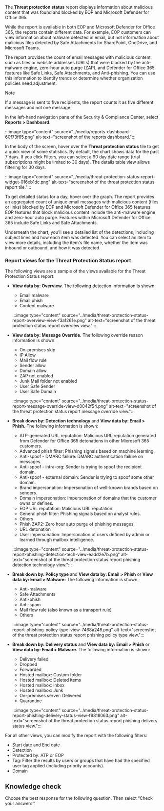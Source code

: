 The **Threat protection status** report displays information about malicious content that was found and blocked by EOP and Microsoft Defender for Office 365.

While the report is available in both EOP and Microsoft Defender for Office 365, the reports contain different data. For example, EOP customers can view information about malware detected in email, but not information about malicious files detected by Safe Attachments for SharePoint, OneDrive, and Microsoft Teams.

The report provides the count of email messages with malicious content, such as files or website addresses (URLs) that were blocked by the anti-malware engine, zero-hour auto purge (ZAP), and Defender for Office 365 features like Safe Links, Safe Attachments, and Anti-phishing. You can use this information to identify trends or determine whether organization policies need adjustment.

> [!NOTE]
> If a message is sent to five recipients, the report counts it as five different messages and not one message.

In the left-hand navigation pane of the Security &amp; Compliance Center, select **Reports &gt; Dashboard**.<br>

:::image type="content" source="../media/reports-dashboard-60f73f65.png" alt-text="screenshot of the reports dashboard.":::


In the body of the screen, hover over the **Threat protection status** tile to get a quick view of some statistics. By default, the chart shows data for the past 7 days. If you click Filters, you can select a 90 day date range (trial subscriptions might be limited to 30 days). The details table view allows filtering for 30 days.

:::image type="content" source="../media/threat-protection-status-report-widget-016eb1dc.png" alt-text="screenshot of the threat protection status report tile.":::


To get detailed status for a day, hover over the graph. The report provides an aggregated count of unique email messages with malicious content (files or links) blocked by EOP and Microsoft Defender for Office 365 features. EOP features that block malicious content include the anti-malware engine and zero-hour auto purge. Features within Microsoft Defender for Office 365 include Safe Links and Safe Attachments.

Underneath the chart, you'll see a detailed list of the detections, including subject lines and how each item was detected. You can select an item to view more details, including the item's file name, whether the item was inbound or outbound, and how it was detected.

### Report views for the Threat Protection Status report

The following views are a sample of the views available for the Threat Protection Status report:

 -  **View data by: Overview.** The following detection information is shown:
    
     -  Email malware
     -  Email phish
     -  Content malware

    :::image type="content" source="../media/threat-protection-status-report-overview-view-f3a1261e.png" alt-text="screenshot of the threat protection status report overview view.":::


 -  **View data by: Message Override.** The following override reason information is shown:
    
     -  On-premises skip
     -  IP Allow
     -  Mail flow rule
     -  Sender allow
     -  Domain allow
     -  ZAP not enabled
     -  Junk Mail folder not enabled
     -  User Safe Sender
     -  User Safe Domain

    :::image type="content" source="../media/threat-protection-status-report-message-override-view-d0042f54.png" alt-text="screenshot of the threat protection status report message override view.":::


 -  **Break down by: Detection technology** and **View data by: Email &gt; Phish.** The following information is shown:
    
     -  ATP-generated URL reputation: Malicious URL reputation generated from Defender for Office 365 detonations in other Microsoft 365 customers.
     -  Advanced phish filter: Phishing signals based on machine learning.
     -  Anti-spoof - DMARC failure: DMARC authentication failure on messages.
     -  Anti-spoof - intra-org: Sender is trying to spoof the recipient domain.
     -  Anti-spoof - external domain: Sender is trying to spoof some other domain.
     -  Brand impersonation: Impersonation of well-known brands based on senders.
     -  Domain impersonation: Impersonation of domains that the customer owns or defines.
     -  EOP URL reputation: Malicious URL reputation.
     -  General phish filter: Phishing signals based on analyst rules.
     -  Others
     -  Phish ZAP2: Zero hour auto purge of phishing messages.
     -  URL detonation
     -  User impersonation: Impersonation of users defined by admin or learned through mailbox intelligence.

    :::image type="content" source="../media/threat-protection-status-report-phishing-detection-tech-view-eadd2e7b.png" alt-text="screenshot of the threat protection status report phishing detection technology view.":::


 -  **Break down by: Policy type** and **View data by: Email &gt; Phish** or **View data by: Email &gt; Malware:** The following information is shown:
    
     -  Anti-malware
     -  Safe Attachments
     -  Anti-phish
     -  Anti-spam
     -  Mail flow rule (also known as a transport rule)
     -  Others

    :::image type="content" source="../media/threat-protection-status-report-phishing-policy-type-view-7468a248.png" alt-text="screenshot of the threat protection status report phishing policy type view.":::


 -  **Break down by: Delivery status** and **View data by: Email &gt; Phish** or **View data by: Email &gt; Malware.** The following information is shown:
    
     -  Delivery failed
     -  Dropped
     -  Forwarded
     -  Hosted mailbox: Custom folder
     -  Hosted mailbox: Deleted items
     -  Hosted mailbox: Inbox
     -  Hosted mailbox: Junk
     -  On-premises server: Delivered
     -  Quarantine

    :::image type="content" source="../media/threat-protection-status-report-phishing-delivery-status-view-f9818063.png" alt-text="screenshot of the threat protection status report phishing delivery status view.":::


For all other views, you can modify the report with the following filters:

 -  Start date and End date
 -  Detection
 -  Protected by: ATP or EOP
 -  Tag: Filter the results by users or groups that have had the specified user tag applied (including priority accounts).
 -  Domain

## Knowledge check

Choose the best response for the following question. Then select “Check your answers.”